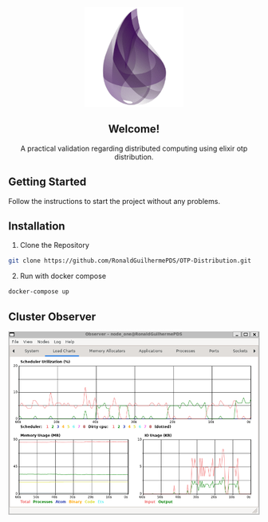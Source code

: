 <p align="center">
  <a href="https://github.com/RonaldGuilhermePDS/OTP-Distribution">
    <img src="./docs/elixir-logo.png" alt="elixir-logo" width="200" height="200">
  </a>
</p>

<h2 align="center">Welcome!</h2>

<p align="center">
A practical validation regarding distributed computing using elixir otp distribution.
</p>

## Getting Started

Follow the instructions to start the project without any problems.

## Installation

1. Clone the Repository
```sh
git clone https://github.com/RonaldGuilhermePDS/OTP-Distribution.git
```
2. Run with docker compose
```sh
docker-compose up
```

## Cluster Observer
<p align="center">
  <a href="https://github.com/RonaldGuilhermePDS/OTP-Distribution">
    <img src="./docs/cluster-observer.png" alt="elixir-logo">
  </a>
</p>
